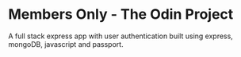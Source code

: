 # Members Only - The Odin Project

A full stack express app with user authentication built using express, mongoDB, javascript and passport.
